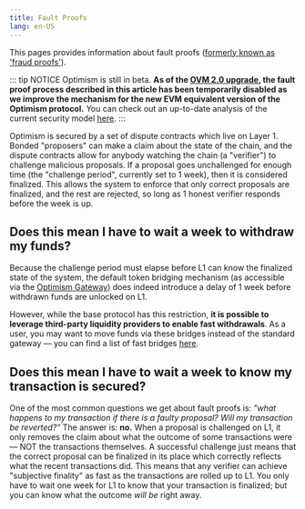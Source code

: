 ```yaml
---
title: Fault Proofs
lang: en-US
---
```


This pages provides information about fault proofs
([formerly known as 'fraud proofs'](https://github.com/ethereum-optimism/optimistic-specs/discussions/53)).

::: tip NOTICE
Optimism is still in beta.
**As of the [OVM 2.0 upgrade](https://medium.com/ethereum-optimism/introducing-evm-equivalence-5c2021deb306), the fault proof process described in this article has been temporarily disabled as we improve the mechanism for the new EVM equivalent version of the Optimism protocol.**
You can check out an up-to-date analysis of the current security model [here](https://l2beat.com/projects/optimism/).
:::

Optimism is secured by a set of dispute contracts which live on Layer 1. Bonded "proposers" can make a claim about the state of the chain, and the dispute contracts allow for anybody watching the chain (a "verifier") to challenge malicious proposals. If a proposal goes unchallenged for enough time (the "challenge period", currently set to 1 week), then it is considered finalized. This allows the system to enforce that only correct proposals are finalized, and the rest are rejected, so long as 1 honest verifier responds before the week is up.

## Does this mean I have to wait a week to withdraw my funds?

Because the challenge period must elapse before L1 can know the finalized state of the system, the default token bridging mechanism (as accessible via the [Optimism Gateway](http://gateway.optimism.io)) does indeed introduce a delay of 1 week before withdrawn funds are unlocked on L1.

However, while the base protocol has this restriction, **it is possible to leverage third-party liquidity providers to enable fast withdrawals**. As a user, you may want to move funds via these bridges instead of the standard gateway — you can find a list of fast bridges [here](https://www.optimism.io/apps/bridges).

## Does this mean I have to wait a week to know my transaction is secured?

One of the most common questions we get about fault proofs is: *"what happens to my transaction if there is a faulty proposal? Will my transaction be reverted?"* The answer is: **no.** When a proposal is challenged on L1, it only removes the claim about what the outcome of some transactions were — NOT the transactions themselves. A successful challenge just means that the correct proposal can be finalized in its place which correctly reflects what the recent transactions did. This means that any verifier can achieve "subjective finality" as fast as the transactions are rolled up to L1. You only have to wait one week for L1 to know that your transaction is finalized; but you can know what the outcome *will be* right away.
